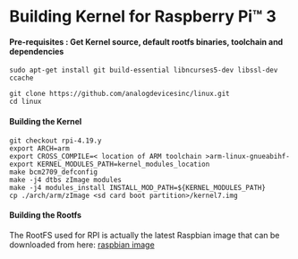 # Building Kernel for Raspberry Pi™ 3

#### Pre-requisites : Get Kernel source, default rootfs binaries, toolchain and dependencies
```
sudo apt-get install git build-essential libncurses5-dev libssl-dev ccache

git clone https://github.com/analogdevicesinc/linux.git
cd linux
```

#### Building the Kernel

```
git checkout rpi-4.19.y
export ARCH=arm
export CROSS_COMPILE=< location of ARM toolchain >arm-linux-gnueabihf-
export KERNEL_MODULES_PATH=kernel_modules_location
make bcm2709_defconfig
make -j4 dtbs zImage modules
make -j4 modules_install INSTALL_MOD_PATH=${KERNEL_MODULES_PATH}
cp ./arch/arm/zImage <sd card boot partition>/kernel7.img
```

#### Building the Rootfs

The RootFS used for RPI is actually the latest Raspbian image that can be downloaded from here: [raspbian image](https://downloads.raspberrypi.org/raspbian_latest)

